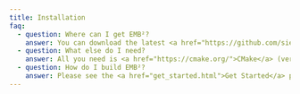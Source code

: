 ```yaml
---
title: Installation
faq:
  - question: Where can I get EMB²?
    answer: You can download the latest <a href="https://github.com/siemens/embb/releases">release</a> from GitHub. Note that it is recommended to build from a release file and not from a repository snapshot in order to get the documentation out-of-the box.
  - question: What else do I need?
    answer: All you need is <a href="https://cmake.org/">CMake</a> (version 2.8.9 or higher) and a C/C++ compiler such as GCC or Microsoft's Visual Studio.
  - question: How do I build EMB²?
    answer: Please see the <a href="get_started.html">Get Started</a> page or the <a href="https://github.com/siemens/embb/blob/master/README.md">README.md</a> file for more detailed information.
---
```

